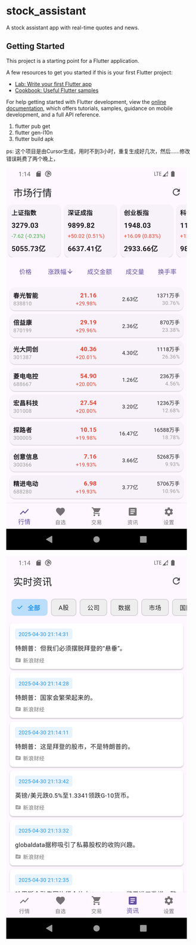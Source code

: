 # stock_assistant

A stock assistant app with real-time quotes and news.

## Getting Started

This project is a starting point for a Flutter application.

A few resources to get you started if this is your first Flutter project:

- [Lab: Write your first Flutter app](https://docs.flutter.dev/get-started/codelab)
- [Cookbook: Useful Flutter samples](https://docs.flutter.dev/cookbook)

For help getting started with Flutter development, view the
[online documentation](https://docs.flutter.dev/), which offers tutorials,
samples, guidance on mobile development, and a full API reference.


1.  flutter pub get
2.  flutter gen-l10n
3.  flutter build apk


ps: 这个项目是由Cursor生成，用时不到3小时，重复生成好几次，然后......修改错误耗费了两个晚上，

![行情](assets/images/Screenshot_1746018900.png "市场行情")

![资讯](assets/images/Screenshot_1746018893.png "实时资讯")
